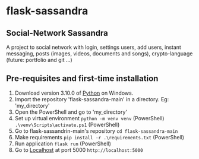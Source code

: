# flask-sassandra
## Social-Network Sassandra

A project to social network with login, settings users, add users, instant messaging, posts (images, videos, documents and songs), crypto-language (future: portfolio and git ...)

## Pre-requisites and first-time installation

1. Download version 3.10.0 of [Python](https://www.python.org/ftp/python/3.11.3/python-3.11.3-amd64.exe) on Windows.
2. Import the repository 'flask-sassandra-main' in a directory. Eg: 'my_directory'
3. Open the PowerShell and go to 'my_directory'
4. Set up virtual environment
`python -m venv venv` (PowerShell)
`.\venv\Scripts\activate.ps1` (PowerShell)
5. Go to flask-sassandrin-main's repository 
`cd flask-sassandra-main`
6. Make requirements
`pip install -r .\requirements.txt` (PowerShell)
7. Run application 
`flask run` (PowerShell)
8. Go to [Localhost](http://localhost:5000/home) at port 5000 `http://localhost:5000`
